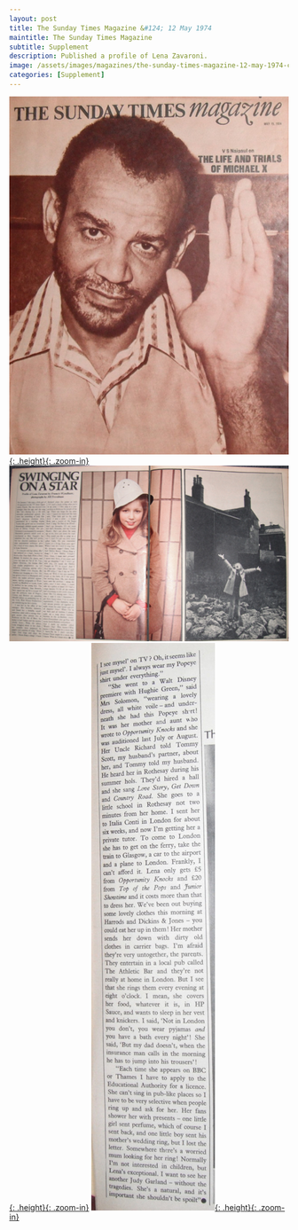 ```yaml
---
layout: post
title: The Sunday Times Magazine &#124; 12 May 1974
maintitle: The Sunday Times Magazine
subtitle: Supplement
description: Published a profile of Lena Zavaroni.
image: /assets/images/magazines/the-sunday-times-magazine-12-may-1974-cover.jpg
categories: [Supplement]
---
```


[![](/assets/images/magazines/the-sunday-times-magazine-12-may-1974-cover.jpg){: .height}{: .zoom-in}](/assets/images/magazines/the-sunday-times-magazine-12-may-1974-cover.jpg)
[![](/assets/images/magazines/the-sunday-times-magazine-12-may-1974-inside-1.jpg){: .height}{: .zoom-in}](/assets/images/magazines/the-sunday-times-magazine-12-may-1974-inside-1.jpg)
[![](/assets/images/magazines/the-sunday-times-magazine-12-may-1974-inside-2.jpg){: .height}{: .zoom-in}](/assets/images/magazines/the-sunday-times-magazine-12-may-1974-inside-2.jpg)

<style>
.height {width:auto; height:282.78px;}
</style>

